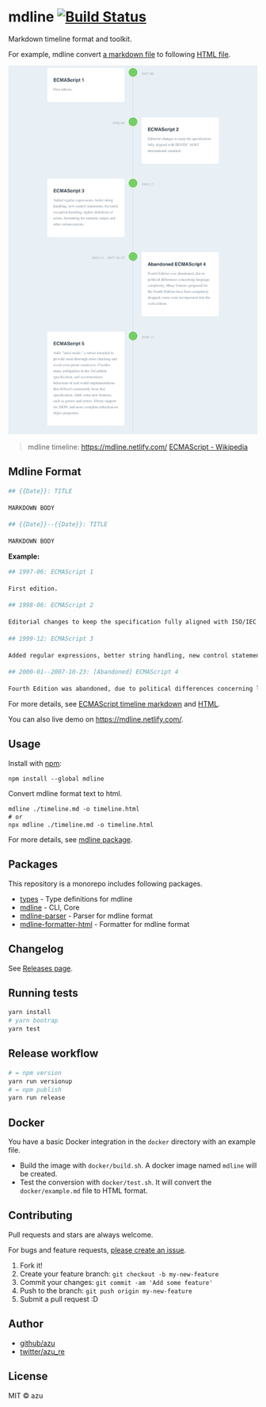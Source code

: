 # mdline [![Build Status](https://travis-ci.org/azu/mdline.svg?branch=master)](https://travis-ci.org/azu/mdline)

Markdown timeline format and toolkit.

For example, mdline convert [a markdown file](packages/mdline-parser/test/snapshots/ecmascript/input.md) to following [HTML file](https://mdline.netlify.com/).

[![ecmascript-timeline.png](./docs/resources/ecmascript-timeline.png)](https://mdline.netlify.com/)

> mdline timeline: <https://mdline.netlify.com/>
> [ECMAScript - Wikipedia](https://en.wikipedia.org/wiki/ECMAScript)

## Mdline Format

```bash
## {{Date}}: TITLE

MARKDOWN BODY

## {{Date}}--{{Date}}: TITLE

MARKDOWN BODY
```

**Example:**

```bash
## 1997-06: ECMAScript 1

First edition.

## 1998-06: ECMAScript 2

Editorial changes to keep the specification fully aligned with ISO/IEC 16262 international standard.

## 1999-12: ECMAScript 3

Added regular expressions, better string handling, new control statements, try/catch exception handling, tighter definition of errors, formatting for numeric output and other enhancements.

## 2000-01--2007-10-23: [Abandoned] ECMAScript 4

Fourth Edition was abandoned, due to political differences concerning language complexity. Many features proposed for the Fourth Edition have been completely dropped; some were incorporated into the sixth edition.
```

For more details, see [ECMAScript timeline markdown](packages/mdline/test/snapshots/example/input.md) and [HTML](packages/mdline/test/snapshots/example/output.html).

You can also live demo on <https://mdline.netlify.com/>.

## Usage

Install with [npm](https://www.npmjs.com/):

    npm install --global mdline

Convert mdline format text to html.

    mdline ./timeline.md -o timeline.html
    # or
    npx mdline ./timeline.md -o timeline.html

For more details, see [mdline package](./packages/mdline).

## Packages

This repository is a monorepo includes following packages.

- [types](./packages/types) - Type definitions for mdline
- [mdline](./packages/mdline) - CLI, Core
- [mdline-parser](./packages/mdline-parser) - Parser for mdline format
- [mdline-formatter-html](./packages/mdline-formatter-html) - Formatter for mdline format

## Changelog

See [Releases page](https://github.com/azu/mdline/releases).

## Running tests

```bash
yarn install
# yarn bootrap
yarn test
```

## Release workflow

```bash
# = npm version
yarn run versionup
# = npm publish
yarn run release
```

## Docker

You have a basic Docker integration in the `docker` directory with an example file.

- Build the image with `docker/build.sh`. A docker image named `mdline` will be created.
- Test the conversion with `docker/test.sh`. It will convert the `docker/example.md` file to HTML format.

## Contributing

Pull requests and stars are always welcome.

For bugs and feature requests, [please create an issue](https://github.com/azu/mdline/issues).

1. Fork it!
2. Create your feature branch: `git checkout -b my-new-feature`
3. Commit your changes: `git commit -am 'Add some feature'`
4. Push to the branch: `git push origin my-new-feature`
5. Submit a pull request :D

## Author

- [github/azu](https://github.com/azu)
- [twitter/azu_re](https://twitter.com/azu_re)

## License

MIT © azu
